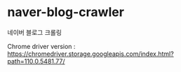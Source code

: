 # naver-blog-crawler
네이버 블로그 크롤링

Chrome driver version : https://chromedriver.storage.googleapis.com/index.html?path=110.0.5481.77/